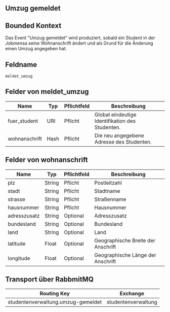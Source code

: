 ## Umzug gemeldet

## Bounded Kontext

Das Event "Umzug gemeldet" wird produziert, sobald ein Student in der Jobmensa seine Wohnanschrift ändert und als Grund für die Änderung einen Umzug angegeben hat.

## Feldname

`meldet_umzug`

## Felder von meldet_umzug

| Name | Typ  | Pflichtfeld  | Beschreibung  |
|---|---|---|---|
| fuer_student | URI | Pflicht  | Global eindeutige Identifikation des Studenten. |
| wohnanschrift | Hash | Pflicht  | Die neu angegebene Adresse des Studenten. |

## Felder von wohnanschrift

| Name | Typ  | Pflichtfeld  | Beschreibung  |
|---|---|---|---|
| plz | String | Pflicht  | Postleitzahl |
| stadt | String | Pflicht  | Stadtname |
| strasse | String | Pflicht  | Straßenname |
| hausnummer | String | Pflicht  | Hausnummer |
| adresszusatz | String | Optional | Adresszusatz |
| bundesland | String | Optional  | Bundesland |
| land | String | Optional  | Land |
| latitude | Float | Optional  | Geographische Breite der Anschrift |
| longitude | Float | Optional  | Geographische Länge der Anschrift |

## Transport über RabbmitMQ

| Routing Key  | Exchange  |
|---|---|
| studentenverwaltung.umzug-gemeldet | studentenverwaltung  |
